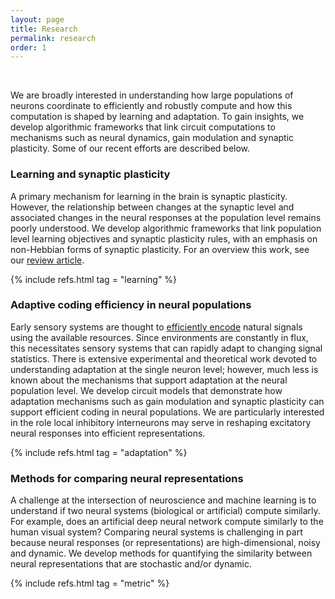 ```yaml
---
layout: page
title: Research
permalink: research
order: 1
---
```


<br>

<p>
We are broadly interested in understanding how large populations of neurons coordinate to efficiently and robustly compute and how this computation is shaped by learning and adaptation. 
To gain insights, we develop algorithmic frameworks that link circuit computations to mechanisms such as neural dynamics, gain modulation and synaptic plasticity.
Some of our recent efforts are described below.
</p>

<h3>Learning and synaptic plasticity</h3>

<p>
A primary mechanism for learning in the brain is synaptic plasticity. However, the relationship between changes at the synaptic level and associated changes in the neural responses at the population level remains poorly understood. We develop algorithmic frameworks that link population level learning objectives and synaptic plasticity rules, with an emphasis on non-Hebbian forms of synaptic plasticity. For an overview this work, see our <a href="/papers/lipshutz2023normative.pdf">review article</a>.
</p>

{% include refs.html tag = "learning" %}

<h3>Adaptive coding efficiency in neural populations</h3>

<p>
Early sensory systems are thought to <a href="https://en.wikipedia.org/wiki/Efficient_coding_hypothesis">efficiently encode</a> natural signals using the available resources. Since environments are constantly in flux, this necessitates sensory systems that can rapidly adapt to changing signal statistics. There is extensive experimental and theoretical work devoted to understanding adaptation at the single neuron level; however, much less is known about the mechanisms that support adaptation at the neural population level. We develop circuit models that demonstrate how adaptation mechanisms such as gain modulation and synaptic plasticity can support efficient coding in neural populations. We are particularly interested in the role local inhibitory interneurons may serve in reshaping excitatory neural responses into efficient representations.
</p>

{% include refs.html tag = "adaptation" %}

<h3>Methods for comparing neural representations</h3>

<p>
A challenge at the intersection of neuroscience and machine learning is to understand if two neural systems (biological or artificial) compute similarly. For example, does an artificial deep neural network compute similarly to the human visual system? Comparing neural systems is challenging in part because neural responses (or representations) are high-dimensional, noisy and dynamic. We develop methods for quantifying the similarity between neural representations that are stochastic and/or dynamic.
</p>

{% include refs.html tag = "metric" %}